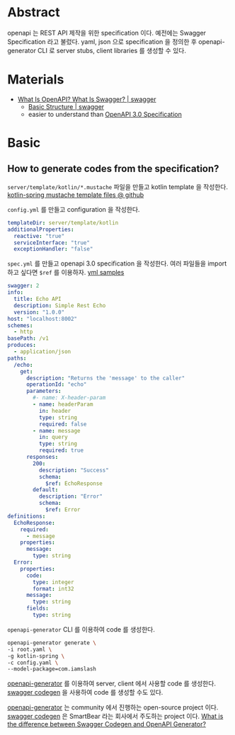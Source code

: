 # Abstract

openapi 는 REST API 제작을 위한 specification 이다. 예전에는 Swagger
Specification 라고 불렀다. yaml, json 으로 specification 을 정의한 후
openapi-generator CLI 로 server stubs, client libraries 를 생성할 수 있다.

# Materials

* [What Is OpenAPI? What Is Swagger? | swagger](https://swagger.io/docs/specification/about/)
  * [Basic Structure | swagger](https://swagger.io/docs/specification/basic-structure/)
  * easier to understand than [OpenAPI 3.0 Specification](https://github.com/OAI/OpenAPI-Specification/blob/main/versions/3.0.2.md)

# Basic

## How to generate codes from the specification?

`server/template/kotlin/*.mustache` 파일을 만들고 kotlin template 을 작성한다. [kotlin-spring mustache template files @ github](https://github.com/OpenAPITools/openapi-generator/tree/master/modules/openapi-generator/src/main/resources/kotlin-spring)

`config.yml` 를 만들고 configuration 을 작성한다.

```yml
templateDir: server/template/kotlin
additionalProperties:
  reactive: "true"
  serviceInterface: "true"
  exceptionHandler: "false"
```

`spec.yml` 를 만들고 openapi 3.0 specification 을 작성한다. 여러 파일들을
import 하고 싶다면 `$ref` 를 이용하자. [yml samples](https://github.com/OpenAPITools/openapi-generator/tree/master/samples/yaml)

```yml
swagger: 2
info:
  title: Echo API
  description: Simple Rest Echo
  version: "1.0.0"
host: "localhost:8002"
schemes:
  - http
basePath: /v1
produces:
  - application/json
paths:
  /echo:
    get:
      description: "Returns the 'message' to the caller"
      operationId: "echo"
      parameters:
        #- name: X-header-param
        - name: headerParam
          in: header
          type: string
          required: false
        - name: message
          in: query
          type: string
          required: true
      responses:
        200:
          description: "Success"
          schema:
            $ref: EchoResponse
        default:
          description: "Error"
          schema:
            $ref: Error
definitions:
  EchoResponse:
    required:
      - message
    properties:
      message:
        type: string
  Error:
    properties:
      code:
        type: integer
        format: int32
      message:
        type: string
      fields:
        type: string
```

`openapi-generator` CLI 를 이용하여 code 를 생성한다.

```bash
openapi-generator generate \
-i root.yaml \
-g kotlin-spring \
-c config.yaml \
--model-package=com.iamslash
```

[openapi-generator](https://github.com/OpenAPITools/openapi-generator) 를 이용하여 server, client
에서 사용할 code 를 생성한다. [swagger codegen](https://swagger.io/docs/open-source-tools/swagger-codegen/) 을 사용하여 code 를 생성할 수도 있다.

[openapi-generator](https://github.com/OpenAPITools/openapi-generator) 는 community 에서 진행하는 open-source project 이다. [swagger codegen](https://swagger.io/docs/open-source-tools/swagger-codegen/) 은 SmartBear 라는 회사에서 주도하는 project 이다. [What is the difference between Swagger Codegen and OpenAPI Generator?](https://openapi-generator.tech/docs/faq/#what-is-the-difference-between-swagger-codegen-and-openapi-generator)
